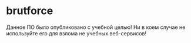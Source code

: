 # brutforce

Данное ПО было опубликовано с учебной целью! Ни в коем случае не используйте его для взлома не учебных веб-сервисов! 
